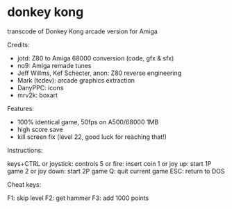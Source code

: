 # donkey kong
transcode of Donkey Kong arcade version for Amiga

Credits:

- jotd: Z80 to Amiga 68000 conversion (code, gfx & sfx)
- no9: Amiga remade tunes
- Jeff Willms, Kef Schecter, anon: Z80 reverse engineering
- Mark (tcdev): arcade graphics extraction
- DanyPPC: icons
- mrv2k: boxart

Features:

- 100% identical game, 50fps on A500/68000 1MB
- high score save
- kill screen fix (level 22, good luck for reaching that!)

Instructions:

keys+CTRL or joystick: controls
5 or fire: insert coin
1 or joy up: start 1P game
2 or joy down: start 2P game
Q: quit current game
ESC: return to DOS

Cheat keys:

F1: skip level
F2: get hammer
F3: add 1000 points

